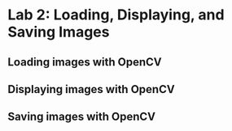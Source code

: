 # Lab 2: Loading, Displaying, and Saving Images
## Loading images with OpenCV
## Displaying images with OpenCV
## Saving images with OpenCV

